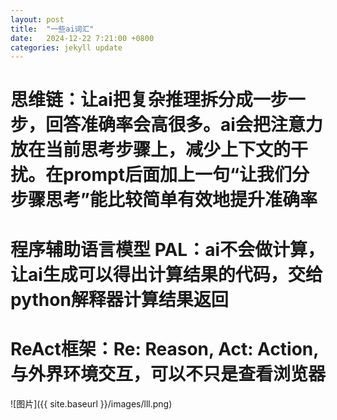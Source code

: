 ```yaml
---
layout: post
title:  "一些ai词汇"
date:   2024-12-22 7:21:00 +0800
categories: jekyll update
---
```


# 思维链：让ai把复杂推理拆分成一步一步，回答准确率会高很多。ai会把注意力放在当前思考步骤上，减少上下文的干扰。在prompt后面加上一句“让我们分步骤思考”能比较简单有效地提升准确率

# 程序辅助语言模型 PAL：ai不会做计算，让ai生成可以得出计算结果的代码，交给python解释器计算结果返回

# ReAct框架：Re: Reason, Act: Action, 与外界环境交互，可以不只是查看浏览器

![图片]({{ site.baseurl }}/images/lll.png)